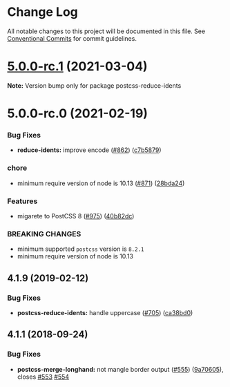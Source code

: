 # Change Log

All notable changes to this project will be documented in this file.
See [Conventional Commits](https://conventionalcommits.org) for commit guidelines.

# [5.0.0-rc.1](https://github.com/cssnano/cssnano/compare/postcss-reduce-idents@5.0.0-rc.0...postcss-reduce-idents@5.0.0-rc.1) (2021-03-04)

**Note:** Version bump only for package postcss-reduce-idents





# 5.0.0-rc.0 (2021-02-19)


### Bug Fixes

* **reduce-idents:** improve encode ([#862](https://github.com/cssnano/cssnano/issues/862)) ([c7b5879](https://github.com/cssnano/cssnano/commit/c7b5879077bca75ae1c1cbef7abc9389337bcfe5))


### chore

* minimum require version of node is 10.13 ([#871](https://github.com/cssnano/cssnano/issues/871)) ([28bda24](https://github.com/cssnano/cssnano/commit/28bda243e32ce3ba89b3c358a5f78727b3732f11))


### Features

* migarete to PostCSS 8 ([#975](https://github.com/cssnano/cssnano/issues/975)) ([40b82dc](https://github.com/cssnano/cssnano/commit/40b82dca7f53ac02cd4fe62846dec79b898ccb49))


### BREAKING CHANGES

* minimum supported `postcss` version is `8.2.1`
* minimum require version of node is 10.13



## 4.1.9 (2019-02-12)


### Bug Fixes

* **postcss-reduce-idents:** handle uppercase ([#705](https://github.com/cssnano/cssnano/issues/705)) ([ca38bd0](https://github.com/cssnano/cssnano/commit/ca38bd0ebe09af2f43e594f3ca347d0f1939d189))



## 4.1.1 (2018-09-24)


### Bug Fixes

* **postcss-merge-longhand:** not mangle border output ([#555](https://github.com/cssnano/cssnano/issues/555)) ([9a70605](https://github.com/cssnano/cssnano/commit/9a706050b621e7795a9bf74eb7110b5c81804ffe)), closes [#553](https://github.com/cssnano/cssnano/issues/553) [#554](https://github.com/cssnano/cssnano/issues/554)
